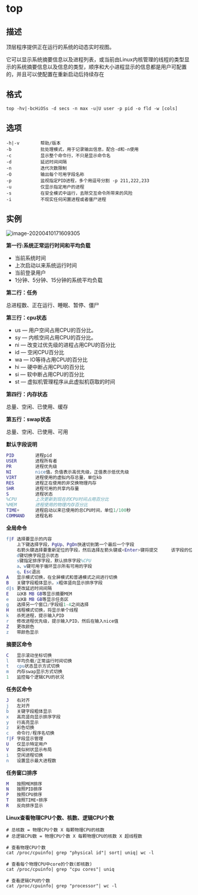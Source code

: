 # top

## 描述

顶层程序提供正在运行的系统的动态实时视图。

它可以显示系统摘要信息以及进程列表，或当前由Linux内核管理的线程的类型显示的系统摘要信息以及信息的类型，顺序和大小进程显示的信息都是用户可配置的，并且可以使配置在重新启动后持续存在

## 格式

```shell
top -hv|-bcHiOSs -d secs -n max -u|U user -p pid -o fld -w [cols]
```

## 选项

```shell
-h|-v        帮助/版本
-b			 批处理模式，用于记录输出信息，配合-d和-n使用
-c			 显示整个命令行，不只是显示命令名
-d			 延迟时间间隔
-n			 迭代次数限制
-O			 输出每个可用字段名称
-p	         监视指定PID进程，多个用逗号分割 -p 211,222,233
-u	         仅显示指定用户的进程
-s			 在安全模式中运行，去除交互命令所带来的风险
-i			 不现实任何闲置进程或者僵尸进程
```

## 实例

![image-20200410171609305](E:\markdata\images\image-20200410171609305.png)

**第一行:系统正常运行时间和平均负载**

- 当前系统时间
- 上次启动以来系统运行时间
- 当前登录用户
- 1分钟、5分钟、15分钟的系统平均负载

**第二行：任务**

总进程数、正在运行、睡眠、暂停、僵尸

**第三行：cpu状态**

- us — 用户空间占用CPU的百分比。
- sy — 内核空间占用CPU的百分比。
- ni — 改变过优先级的进程占用CPU的百分比
- id — 空闲CPU百分比
- wa — IO等待占用CPU的百分比
- hi — 硬中断占用CPU的百分比
- si — 软中断占用CPU的百分比
- st — 虚拟机管理程序从此虚拟机窃取的时间

**第四行：内存状态**

总量、空闲、已使用、缓存

**第五行：swap状态**

总量、空闲、已使用、可用

**默认字段说明**

```erlang
PID		   进程pid
USER       进程所有者
PR         进程优先级
NI         nice值，负值表示高优先级，正值表示低优先级
VIRT       进程使用的虚拟内存总量，单位kb
RES        进程正在使用的非交换物理内存
SHR        进程可用的共享内存量
S		   进程状态
%CPU       上次更新到现在的CPU时间占用百分比
%MEM       进程使用的物理内存百分比
TIME+      进程启动以来已使用的总CPU时间，单位1/100秒       
COMMAND    进程名称
```

**全局命令**

```erlang
f|F 选择要显示的内容
	上下键选择字段，PgUp、PgDn快速切到第一个最后一个字段
	右箭头键选择要重新定位的字段，然后选择左箭头键或<Enter>键将提交     该字段的位置
	d键切换字段显示状态
	s键指定排序字段，默认排序字段%CPU
	a、w键可用于循环显示所有可用的字段
	q、Esc退出
A   显示模式切换，在全屏模式和普通模式之间进行切换
B   关键字段粗体显示，x粗体竖向显示排序字段
d|s 更改延迟时间间隔
E   以KB MB GB等显示摘要MEM
e   以KB MB GB等显示任务区
g   选择另一个窗口/字段组1-4之间选择
H   线程模式切换，将显示单个线程
k   杀死进程，提示输入PID
r   修改进程优先级，提示输入PID，然后在输入nice值
Z   更改颜色
z   带颜色显示
```

**摘要区命令**

```erlang
C   显示滚动坐标切换
l   平均负载/正常运行时间切换
t   cpu状态显示方式切换
m   内存swap显示方式切换
1   监控每个逻辑CPU的状况
```

**任务区命令**

```erlang
J   右对齐
j   左对齐
b   关键字段粗体显示
x   高亮竖向显示排序字段
y   行高亮显示
z   彩色切换
c   命令行/程序名切换
f|F 字段显示管理
U   仅显示特定用户
V   类似树状显示布局
i   空闲进程切换
n   设置显示最大进程数
```

**任务窗口排序**

```erlang
M   按照MEM排序
N   按照PID排序
P   按照CPU排序
T   按照TIME+排序
R   反向排序显示
```

**Linux查看物理CPU个数、核数、逻辑CPU个数**

```shell
# 总核数 = 物理CPU个数 X 每颗物理CPU的核数 
# 总逻辑CPU数 = 物理CPU个数 X 每颗物理CPU的核数 X 超线程数

# 查看物理CPU个数
cat /proc/cpuinfo| grep "physical id"| sort| uniq| wc -l

# 查看每个物理CPU中core的个数(即核数)
cat /proc/cpuinfo| grep "cpu cores"| uniq

# 查看逻辑CPU的个数
cat /proc/cpuinfo| grep "processor"| wc -l
```